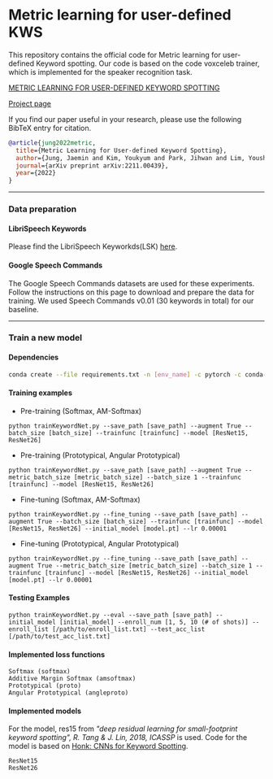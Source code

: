 # Metric learning for user-defined KWS
This repository contains the official code for Metric learning for user-defined Keyword spotting. Our code is based on the code voxceleb trainer, which is implemented for the speaker recognition task.

[METRIC LEARNING FOR USER-DEFINED KEYWORD SPOTTING](https://arxiv.org/pdf/2211.00439.pdf)

[Project page](https://mm.kaist.ac.kr/projects/kws/)

If you find our paper useful in your research, please use the following BibTeX entry for citation.
```BibTeX
@article{jung2022metric,
  title={Metric Learning for User-defined Keyword Spotting},
  author={Jung, Jaemin and Kim, Youkyum and Park, Jihwan and Lim, Youshin and Kim, Byeong-Yeol and Jang, Youngjoon and Chung, Joon Son},
  journal={arXiv preprint arXiv:2211.00439},
  year={2022}
}
```

---
### Data preparation
#### LibriSpeech Keywords
Please find the LibriSpeech Keyworkds(LSK) [here]().
#### Google Speech Commands
The Google Speech Commands datasets are used for these experiments. Follow the instructions on this page to download and prepare the data for training. We used Speech Commands v0.01 (30 keywords in total) for our baseline.

---
### Train a new model
#### Dependencies
```sh
conda create --file requirements.txt -n [env_name] -c pytorch -c conda-forge
```

#### Training examples
- Pre-training (Softmax, AM-Softmax)
```
python trainKeywordNet.py --save_path [save_path] --augment True --batch_size [batch_size] --trainfunc [trainfunc] --model [ResNet15, ResNet26]
```
- Pre-training (Prototypical, Angular Prototypical)
```
python trainKeywordNet.py --save_path [save_path] --augment True --metric_batch_size [metric_batch_size] --batch_size 1 --trainfunc [trainfunc] --model [ResNet15, ResNet26]
```

- Fine-tuning (Softmax, AM-Softmax)
```
python trainKeywordNet.py --fine_tuning --save_path [save_path] --augment True --batch_size [batch_size] --trainfunc [trainfunc] --model [ResNet15, ResNet26] --initial_model [model.pt] --lr 0.00001
```
- Fine-tuning (Prototypical, Angular Prototypical)
```
python trainKeywordNet.py --fine_tuning --save_path [save_path] --augment True --metric_batch_size [metric_batch_size] --batch_size 1 --trainfunc [trainfunc] --model [ResNet15, ResNet26] --initial_model [model.pt] --lr 0.00001
```
#### Testing Examples
```
python trainKeywordNet.py --eval --save_path [save_path] --initial_model [initial_model] --enroll_num [1, 5, 10 (# of shots)] --enroll_list [/path/to/enroll_list.txt] --test_acc_list [/path/to/test_acc_list.txt]
```

#### Implemented loss functions
```
Softmax (softmax)
Additive Margin Softmax (amsoftmax)
Prototypical (proto)
Angular Prototypical (angleproto)
```

#### Implemented models
For the model, res15 from *"deep residual learning for small-footprint keyword spotting", R. Tang & J. Lin, 2018, ICASSP* is used. Code for the model is based on [Honk: CNNs for Keyword Spotting](https://github.com/castorini/honk).
```
ResNet15
ResNet26
```
